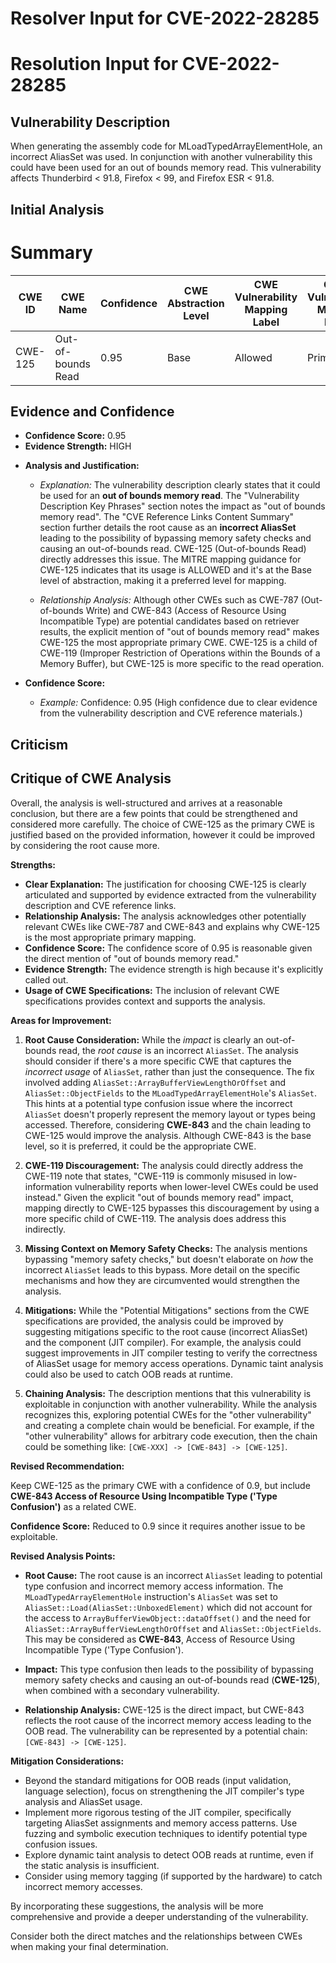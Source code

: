 # Resolver Input for CVE-2022-28285

# Resolution Input for CVE-2022-28285

## Vulnerability Description
When generating the assembly code for MLoadTypedArrayElementHole, an incorrect AliasSet was used. In conjunction with another vulnerability this could have been used for an out of bounds memory read. This vulnerability affects Thunderbird < 91.8, Firefox < 99, and Firefox ESR < 91.8.

## Initial Analysis
# Summary
| CWE ID | CWE Name | Confidence | CWE Abstraction Level | CWE Vulnerability Mapping Label | CWE-Vulnerability Mapping Notes |
|---|---|---|---|---|---|
| CWE-125 | Out-of-bounds Read | 0.95 | Base | Allowed | Primary CWE |

## Evidence and Confidence

*   **Confidence Score:** 0.95
*   **Evidence Strength:** HIGH

- **Analysis and Justification:**  
  - *Explanation:* The vulnerability description clearly states that it could be used for an **out of bounds memory read**. The "Vulnerability Description Key Phrases" section notes the impact as "out of bounds memory read". The "CVE Reference Links Content Summary" section further details the root cause as an **incorrect AliasSet** leading to the possibility of bypassing memory safety checks and causing an out-of-bounds read. CWE-125 (Out-of-bounds Read) directly addresses this issue. The MITRE mapping guidance for CWE-125 indicates that its usage is ALLOWED and it's at the Base level of abstraction, making it a preferred level for mapping.

  - *Relationship Analysis:* Although other CWEs such as CWE-787 (Out-of-bounds Write) and CWE-843 (Access of Resource Using Incompatible Type) are potential candidates based on retriever results, the explicit mention of "out of bounds memory read" makes CWE-125 the most appropriate primary CWE. CWE-125 is a child of CWE-119 (Improper Restriction of Operations within the Bounds of a Memory Buffer), but CWE-125 is more specific to the read operation.

- **Confidence Score:**
  - *Example:* Confidence: 0.95 (High confidence due to clear evidence from the vulnerability description and CVE reference materials.)

## Criticism
## Critique of CWE Analysis

Overall, the analysis is well-structured and arrives at a reasonable conclusion, but there are a few points that could be strengthened and considered more carefully. The choice of CWE-125 as the primary CWE is justified based on the provided information, however it could be improved by considering the root cause more.

**Strengths:**

*   **Clear Explanation:** The justification for choosing CWE-125 is clearly articulated and supported by evidence extracted from the vulnerability description and CVE reference links.
*   **Relationship Analysis:** The analysis acknowledges other potentially relevant CWEs like CWE-787 and CWE-843 and explains why CWE-125 is the most appropriate primary mapping.
*   **Confidence Score:** The confidence score of 0.95 is reasonable given the direct mention of "out of bounds memory read."
*   **Evidence Strength:** The evidence strength is high because it's explicitly called out.
*   **Usage of CWE Specifications:** The inclusion of relevant CWE specifications provides context and supports the analysis.

**Areas for Improvement:**

1.  **Root Cause Consideration:** While the *impact* is clearly an out-of-bounds read, the *root cause* is an incorrect `AliasSet`. The analysis should consider if there's a more specific CWE that captures the *incorrect usage* of `AliasSet`, rather than just the consequence. The fix involved adding `AliasSet::ArrayBufferViewLengthOrOffset` and `AliasSet::ObjectFields` to the `MLoadTypedArrayElementHole`'s `AliasSet`. This hints at a potential type confusion issue where the incorrect `AliasSet` doesn't properly represent the memory layout or types being accessed. Therefore, considering **CWE-843** and the chain leading to CWE-125 would improve the analysis. Although CWE-843 is the base level, so it is preferred, it could be the appropriate CWE.

2.  **CWE-119 Discouragement:** The analysis could directly address the CWE-119 note that states, "CWE-119 is commonly misused in low-information vulnerability reports when lower-level CWEs could be used instead." Given the explicit "out of bounds memory read" impact, mapping directly to CWE-125 bypasses this discouragement by using a more specific child of CWE-119. The analysis does address this indirectly.

3.  **Missing Context on Memory Safety Checks:** The analysis mentions bypassing "memory safety checks," but doesn't elaborate on *how* the incorrect `AliasSet` leads to this bypass. More detail on the specific mechanisms and how they are circumvented would strengthen the analysis.

4.  **Mitigations:** While the "Potential Mitigations" sections from the CWE specifications are provided, the analysis could be improved by suggesting mitigations specific to the root cause (incorrect AliasSet) and the component (JIT compiler). For example, the analysis could suggest improvements in JIT compiler testing to verify the correctness of AliasSet usage for memory access operations. Dynamic taint analysis could also be used to catch OOB reads at runtime.

5.  **Chaining Analysis:** The description mentions that this vulnerability is exploitable in conjunction with another vulnerability. While the analysis recognizes this, exploring potential CWEs for the "other vulnerability" and creating a complete chain would be beneficial. For example, if the "other vulnerability" allows for arbitrary code execution, then the chain could be something like: `[CWE-XXX] -> [CWE-843] -> [CWE-125]`.

**Revised Recommendation:**

Keep CWE-125 as the primary CWE with a confidence of 0.9, but include **CWE-843 Access of Resource Using Incompatible Type ('Type Confusion')** as a related CWE.

**Confidence Score:** Reduced to 0.9 since it requires another issue to be exploitable.

**Revised Analysis Points:**

*   **Root Cause:** The root cause is an incorrect `AliasSet` leading to potential type confusion and incorrect memory access information. The `MLoadTypedArrayElementHole` instruction's `AliasSet` was set to `AliasSet::Load(AliasSet::UnboxedElement)` which did not account for the access to `ArrayBufferViewObject::dataOffset()` and the need for `AliasSet::ArrayBufferViewLengthOrOffset` and `AliasSet::ObjectFields`. This may be considered as **CWE-843**, Access of Resource Using Incompatible Type ('Type Confusion').

*   **Impact:** This type confusion then leads to the possibility of bypassing memory safety checks and causing an out-of-bounds read (**CWE-125**), when combined with a secondary vulnerability.

*   **Relationship Analysis:** CWE-125 is the direct impact, but CWE-843 reflects the root cause of the incorrect memory access leading to the OOB read. The vulnerability can be represented by a potential chain: `[CWE-843] -> [CWE-125]`.

**Mitigation Considerations:**

*   Beyond the standard mitigations for OOB reads (input validation, language selection), focus on strengthening the JIT compiler's type analysis and AliasSet usage.
*   Implement more rigorous testing of the JIT compiler, specifically targeting AliasSet assignments and memory access patterns. Use fuzzing and symbolic execution techniques to identify potential type confusion issues.
*   Explore dynamic taint analysis to detect OOB reads at runtime, even if the static analysis is insufficient.
*   Consider using memory tagging (if supported by the hardware) to catch incorrect memory accesses.

By incorporating these suggestions, the analysis will be more comprehensive and provide a deeper understanding of the vulnerability.

Consider both the direct matches and the relationships between CWEs
when making your final determination.
        